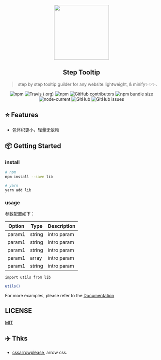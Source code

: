 
 <div align="center">
 <img align="center" width="180" src="https://raw.githubusercontent.com/andreasbm/readme/master/assets/logo-shadow.png" />
  <h2>Step Tooltip</h2>
  <blockquote>step by step tooltip guilder for any website.lightweight, & minify✨✨✨.</blockquote>
  <img alt="npm" src="https://img.shields.io/npm/dw/test">
  <img alt="Travis (.org)" src="https://img.shields.io/travis/rust-lang/rust">
  <img alt="npm" src="https://img.shields.io/npm/v/test">
  <img alt="GitHub contributors" src="https://img.shields.io/github/contributors/npm-template/js-npm-template">
  <img alt="npm bundle size" src="https://img.shields.io/bundlephobia/minzip/test">
  <img alt="node-current" src="https://img.shields.io/node/v/test">
  <img alt="GitHub" src="https://img.shields.io/github/license/npm-template/js-npm-template">
  <img alt="GitHub issues" src="https://img.shields.io/github/issues-raw/npm-template/js-npm-template">

</div>


## ⭐️ Features

- 包体积更小，轻量无依赖


## 📦 Getting Started

### install
```sh
# npm 
npm install --save lib

# yarn
yarn add lib
```

### usage

参数配置如下：

| Option | Type   | Description |
| ------ | ------ | ----------- |
| param1 | string | intro param |
| param1 | string | intro param |
| param1 | string | intro param |
| param1 | array  | intro param |
| param1 | string | intro param |



```sh
import utils from lib

utils()
```

For more examples, please refer to the [Documentation](https://github.com/npm-template/js-npm-template)


## LICENSE

[MIT](./LICENSE)

## ✈️  Thks
* [cssarrowplease](http://www.cssarrowplease.com/), arrow css.
